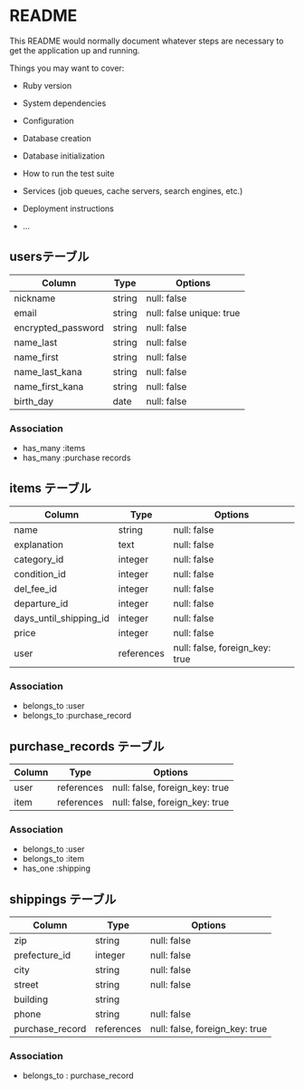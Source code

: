 # README

This README would normally document whatever steps are necessary to get the
application up and running.

Things you may want to cover:

* Ruby version

* System dependencies

* Configuration

* Database creation

* Database initialization

* How to run the test suite

* Services (job queues, cache servers, search engines, etc.)

* Deployment instructions

* ...


## usersテーブル

|Column             |Type   |Options|
|------             |----   |-------|
|nickname           |string |null: false|
|email              |string |null: false  unique: true|
|encrypted_password |string | null: false |
|name_last          |string | null: false |
|name_first         |string | null: false |
|name_last_kana     |string | null: false |
|name_first_kana    |string | null: false |
|birth_day        |date | null: false |


### Association
- has_many :items
- has_many :purchase records



## items テーブル

| Column              | Type   | Options                        |
| ------              | -------| ------------------------------ |
| name                | string  | null: false |
| explanation         | text    | null: false |
| category_id            |integer | null: false |
| condition_id           |integer | null: false |
| del_fee_id             |integer | null: false |
| departure_id           |integer | null: false |
| days_until_shipping_id |integer | null: false |
| price               | integer | null: false |
| user                | references | null: false, foreign_key: true |


### Association
- belongs_to :user
- belongs_to :purchase_record


## purchase_records テーブル

| Column        | Type       | Options                        |
| ------        | ---------- | ------------------------------ |
| user       | references | null: false, foreign_key: true |
| item       | references | null: false, foreign_key: true |

### Association
- belongs_to :user
- belongs_to :item
- has_one   :shipping

## shippings テーブル

| Column        | Type       | Options                        |
| ------        | ---------- | ------------------------------ |
| zip           | string     | null: false |
| prefecture_id | integer    | null: false | 
| city          | string     | null: false |
| street        | string     | null: false |
| building      | string     |             |
| phone         | string     | null: false |
| purchase_record| references | null: false, foreign_key: true |


### Association
- belongs_to : purchase_record










